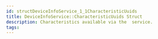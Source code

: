 ```yaml
---
id: structDeviceInfoService_1_1CharacteristicUuids
title: DeviceInfoService::CharacteristicUuids Struct
description: Characteristics available via the  service.
tags:
---
```

